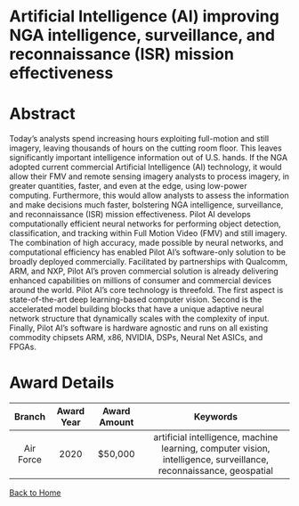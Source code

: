 
Artificial Intelligence (AI) improving NGA intelligence, surveillance, and reconnaissance (ISR) mission effectiveness
=====================================================================================================================

# Abstract


Today’s analysts spend increasing hours exploiting full-motion and still imagery, leaving thousands of hours on the cutting room floor. This leaves significantly important intelligence information out of U.S. hands. If the NGA adopted current commercial Artificial Intelligence (AI) technology, it would allow their FMV and remote sensing imagery analysts to process imagery, in greater quantities, faster, and even at the edge, using low-power computing. Furthermore, this would allow analysts to assess the information and make decisions much faster, bolstering NGA intelligence, surveillance, and reconnaissance (ISR) mission effectiveness. Pilot AI develops computationally efficient neural networks for performing object detection, classification, and tracking within Full Motion Video (FMV) and still imagery. The combination of high accuracy, made possible by neural networks, and computational efficiency has enabled Pilot AI’s software-only solution to be broadly deployed commercially. Facilitated by partnerships with Qualcomm, ARM, and NXP, Pilot AI’s proven commercial solution is already delivering enhanced capabilities on millions of consumer and commercial devices around the world. Pilot AI’s core technology is threefold. The first aspect is state-of-the-art deep learning-based computer vision. Second is the accelerated model building blocks that have a unique adaptive neural network structure that dynamically scales with the complexity of input. Finally, Pilot AI’s software is hardware agnostic and runs on all existing commodity chipsets ARM, x86, NVIDIA, DSPs, Neural Net ASICs, and FPGAs.    

# Award Details

|Branch|Award Year|Award Amount|Keywords|
| :---: | :---: | :---: | :---: |
|Air Force|2020|$50,000|artificial intelligence, machine learning, computer vision, intelligence, surveillance, reconnaissance, geospatial|
  
  


[Back to Home](https://github.com/chrischow/dod_sbir_awards#1759)